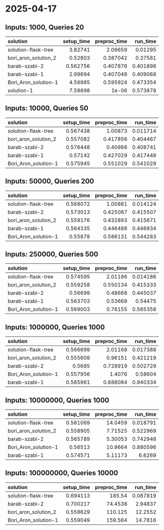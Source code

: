# 2025-04-17

## Inputs: 1000, Queries 20

| solution             |   setup_time |   preproc_time |   run_time |
|:---------------------|-------------:|---------------:|-----------:|
| solution-flask-tree  |     3.82741  |       2.09659  |   0.01295  |
| bori_aron_solution_2 |     0.52803  |       0.387042 |   0.37581  |
| barab-szabi-2        |     0.562756 |       0.407876 |   0.401898 |
| barab-szabi-1        |     2.99694  |       0.407048 |   0.409068 |
| Bori_Aron_solution-1 |     4.56985  |       0.595924 |   0.473354 |
| solution-1           |     7.58898  |       1e-06    |   0.573878 |

## Inputs: 10000, Queries 50

| solution             |   setup_time |   preproc_time |   run_time |
|:---------------------|-------------:|---------------:|-----------:|
| solution-flask-tree  |     0.567438 |       1.00873  |   0.011714 |
| bori_aron_solution_2 |     0.557082 |       0.417856 |   0.404467 |
| barab-szabi-2        |     0.576448 |       0.40988  |   0.408741 |
| barab-szabi-1        |     0.57142  |       0.427029 |   0.417448 |
| Bori_Aron_solution-1 |     0.575945 |       0.551029 |   0.541029 |

## Inputs: 50000, Queries 200

| solution             |   setup_time |   preproc_time |   run_time |
|:---------------------|-------------:|---------------:|-----------:|
| solution-flask-tree  |     0.568072 |       1.00881  |   0.014124 |
| barab-szabi-2        |     0.573013 |       0.425087 |   0.415507 |
| bori_aron_solution_2 |     0.559176 |       0.432893 |   0.415671 |
| barab-szabi-1        |     0.564335 |       0.446488 |   0.446934 |
| Bori_Aron_solution-1 |     0.55878  |       0.586131 |   0.544283 |

## Inputs: 250000, Queries 500

| solution             |   setup_time |   preproc_time |   run_time |
|:---------------------|-------------:|---------------:|-----------:|
| solution-flask-tree  |     0.574595 |       2.01186  |   0.014186 |
| bori_aron_solution_2 |     0.559258 |       0.550134 |   0.415333 |
| barab-szabi-2        |     0.56699  |       0.48668  |   0.445037 |
| barab-szabi-1        |     0.563703 |       0.53669  |   0.54475  |
| Bori_Aron_solution-1 |     0.569003 |       0.76155  |   0.565358 |

## Inputs: 1000000, Queries 1000

| solution             |   setup_time |   preproc_time |   run_time |
|:---------------------|-------------:|---------------:|-----------:|
| solution-flask-tree  |     0.566699 |       2.01168  |   0.017388 |
| bori_aron_solution_2 |     0.555609 |       0.96151  |   0.421219 |
| barab-szabi-2        |     0.5685   |       0.728919 |   0.502729 |
| Bori_Aron_solution-1 |     0.557956 |       1.4076   |   0.58604  |
| barab-szabi-1        |     0.565961 |       0.888084 |   0.940334 |

## Inputs: 10000000, Queries 1000

| solution             |   setup_time |   preproc_time |   run_time |
|:---------------------|-------------:|---------------:|-----------:|
| solution-flask-tree  |     0.581069 |       14.0459  |   0.018791 |
| bori_aron_solution_2 |     0.558905 |        7.71525 |   0.522969 |
| barab-szabi-2        |     0.565789 |        5.30053 |   0.742948 |
| Bori_Aron_solution-1 |     0.56513  |       10.9664  |   0.880596 |
| barab-szabi-1        |     0.574571 |        5.11173 |   6.6269   |

## Inputs: 100000000, Queries 10000

| solution             |   setup_time |   preproc_time |   run_time |
|:---------------------|-------------:|---------------:|-----------:|
| solution-flask-tree  |     0.694113 |       185.54   |   0.087819 |
| barab-szabi-2        |     0.700217 |        74.4538 |   2.94837  |
| bori_aron_solution_2 |     0.558629 |       110.125  |  12.2552   |
| Bori_Aron_solution-1 |     0.559049 |       159.564  |  14.7816   |